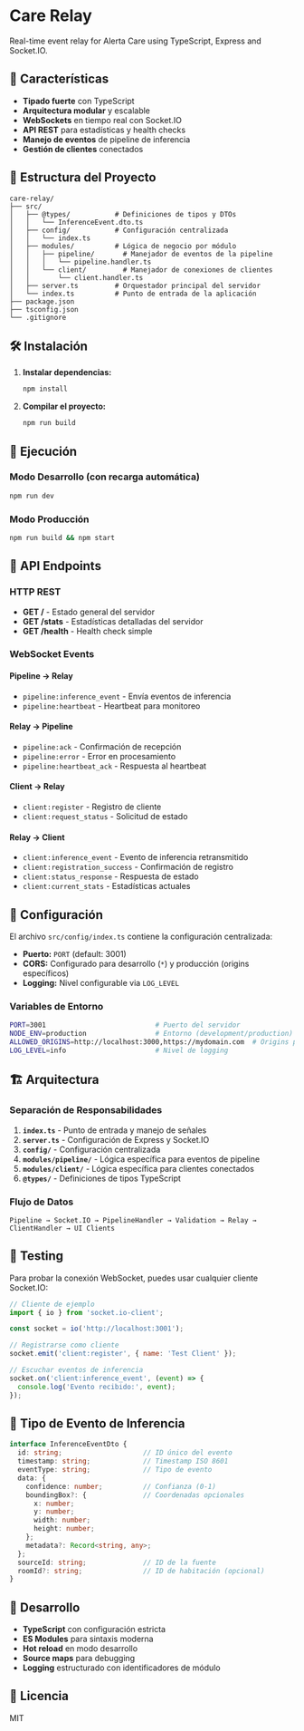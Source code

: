 # Care Relay

Real-time event relay for Alerta Care using TypeScript, Express and Socket.IO.

## 🚀 Características

- **Tipado fuerte** con TypeScript
- **Arquitectura modular** y escalable
- **WebSockets** en tiempo real con Socket.IO
- **API REST** para estadísticas y health checks
- **Manejo de eventos** de pipeline de inferencia
- **Gestión de clientes** conectados

## 📁 Estructura del Proyecto

```
care-relay/
├── src/
│   ├── @types/           # Definiciones de tipos y DTOs
│   │   └── InferenceEvent.dto.ts
│   ├── config/           # Configuración centralizada
│   │   └── index.ts
│   ├── modules/          # Lógica de negocio por módulo
│   │   ├── pipeline/       # Manejador de eventos de la pipeline
│   │   │   └── pipeline.handler.ts
│   │   └── client/         # Manejador de conexiones de clientes
│   │       └── client.handler.ts
│   ├── server.ts         # Orquestador principal del servidor
│   └── index.ts          # Punto de entrada de la aplicación
├── package.json
├── tsconfig.json
└── .gitignore
```

## 🛠️ Instalación

1. **Instalar dependencias:**
   ```bash
   npm install
   ```

2. **Compilar el proyecto:**
   ```bash
   npm run build
   ```

## 🏃 Ejecución

### Modo Desarrollo (con recarga automática)
```bash
npm run dev
```

### Modo Producción
```bash
npm run build && npm start
```

## 🔌 API Endpoints

### HTTP REST

- **GET /** - Estado general del servidor
- **GET /stats** - Estadísticas detalladas del servidor
- **GET /health** - Health check simple

### WebSocket Events

#### Pipeline → Relay
- `pipeline:inference_event` - Envía eventos de inferencia
- `pipeline:heartbeat` - Heartbeat para monitoreo

#### Relay → Pipeline
- `pipeline:ack` - Confirmación de recepción
- `pipeline:error` - Error en procesamiento
- `pipeline:heartbeat_ack` - Respuesta al heartbeat

#### Client → Relay
- `client:register` - Registro de cliente
- `client:request_status` - Solicitud de estado

#### Relay → Client
- `client:inference_event` - Evento de inferencia retransmitido
- `client:registration_success` - Confirmación de registro
- `client:status_response` - Respuesta de estado
- `client:current_stats` - Estadísticas actuales

## 🔧 Configuración

El archivo `src/config/index.ts` contiene la configuración centralizada:

- **Puerto:** `PORT` (default: 3001)
- **CORS:** Configurado para desarrollo (`*`) y producción (origins específicos)
- **Logging:** Nivel configurable via `LOG_LEVEL`

### Variables de Entorno

```bash
PORT=3001                           # Puerto del servidor
NODE_ENV=production                 # Entorno (development/production)
ALLOWED_ORIGINS=http://localhost:3000,https://mydomain.com  # Origins permitidos en producción
LOG_LEVEL=info                      # Nivel de logging
```

## 🏗️ Arquitectura

### Separación de Responsabilidades

1. **`index.ts`** - Punto de entrada y manejo de señales
2. **`server.ts`** - Configuración de Express y Socket.IO
3. **`config/`** - Configuración centralizada
4. **`modules/pipeline/`** - Lógica específica para eventos de pipeline
5. **`modules/client/`** - Lógica específica para clientes conectados
6. **`@types/`** - Definiciones de tipos TypeScript

### Flujo de Datos

```
Pipeline → Socket.IO → PipelineHandler → Validation → Relay → ClientHandler → UI Clients
```

## 🧪 Testing

Para probar la conexión WebSocket, puedes usar cualquier cliente Socket.IO:

```javascript
// Cliente de ejemplo
import { io } from 'socket.io-client';

const socket = io('http://localhost:3001');

// Registrarse como cliente
socket.emit('client:register', { name: 'Test Client' });

// Escuchar eventos de inferencia
socket.on('client:inference_event', (event) => {
  console.log('Evento recibido:', event);
});
```

## 📝 Tipo de Evento de Inferencia

```typescript
interface InferenceEventDto {
  id: string;                    // ID único del evento
  timestamp: string;             // Timestamp ISO 8601
  eventType: string;             // Tipo de evento
  data: {
    confidence: number;          // Confianza (0-1)
    boundingBox?: {              // Coordenadas opcionales
      x: number;
      y: number;
      width: number;
      height: number;
    };
    metadata?: Record<string, any>;
  };
  sourceId: string;              // ID de la fuente
  roomId?: string;               // ID de habitación (opcional)
}
```

## 🐛 Desarrollo

- **TypeScript** con configuración estricta
- **ES Modules** para sintaxis moderna
- **Hot reload** en modo desarrollo
- **Source maps** para debugging
- **Logging** estructurado con identificadores de módulo

## 📄 Licencia

MIT 